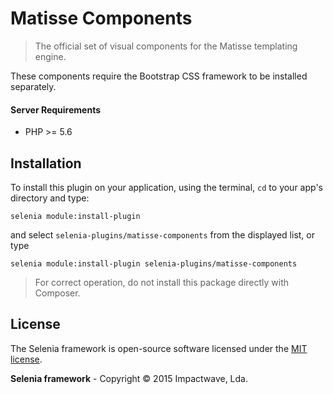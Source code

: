 # Matisse Components

> The official set of visual components for the Matisse templating engine.

These components require the Bootstrap CSS framework to be installed separately.

#### Server Requirements

-  PHP >= 5.6

## Installation

To install this plugin on your application, using the terminal, `cd` to your app's directory and type:

```shell
selenia module:install-plugin
```

and select `selenia-plugins/matisse-components` from the displayed list, or type

```shell
selenia module:install-plugin selenia-plugins/matisse-components
```

> For correct operation, do not install this package directly with Composer.

## License

The Selenia framework is open-source software licensed under the [MIT license](http://opensource.org/licenses/MIT).

**Selenia framework** - Copyright &copy; 2015 Impactwave, Lda.
